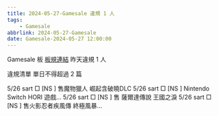 ```yaml
---
title: 2024-05-27-Gamesale 違規 1 人
tags:
    - Gamesale
abbrlink: 2024-05-27-Gamesale
date: Gamesale-2024-05-27 12:00:00
---
```

Gamesale 板 [板規連結](https://www.ptt.cc/bbs/Gossiping/M.1637425085.A.07D.html)
昨天違規 1 人
<!-- more -->

違規清單
單日不得超過 2 篇

5/26 sart □ [NS  ]  售魔物獵人 崛起含破曉DLC
5/26 sart □ [NS  ] Nintendo Switch HORI 遊戲…
5/26 sart □ [NS  ] 售 薩爾達傳說 王國之淚
5/26 sart □ [NS  ] 售火影忍者疾風傳 終極風暴…
